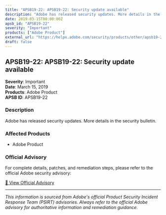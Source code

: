 ```yaml
---
title: "APSB19-22: APSB19-22: Security update available"
description: "Adobe has released security updates. More details in the security bulletin."
date: 2019-03-15T00:00:00Z
apsb_id: "APSB19-22"
severity: "Important"
products: ["Adobe Product"]
external_url: "https://helpx.adobe.com/security/products/other/apsb19-22.html"
draft: false
---
```


## APSB19-22: APSB19-22: Security update available

**Severity**: Important  
**Date**: March 15, 2019  
**Products**: Adobe Product  
**APSB ID**: APSB19-22

### Description

Adobe has released security updates. More details in the security bulletin.

### Affected Products

- Adobe Product


### Official Advisory

For complete details, patches, and remediation steps, please refer to the official Adobe security advisory:

[🔗 View Official Advisory](https://helpx.adobe.com/security/products/other/apsb19-22.html)

---

*This information is sourced from Adobe's official Product Security Incident Response Team (PSIRT) advisories. Always refer to the official Adobe advisory for authoritative information and remediation guidance.*
